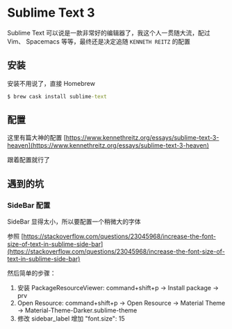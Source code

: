 # Sublime Text 3

Sublime Text 可以说是一款非常好的编辑器了，我这个人一贯随大流，配过 Vim、 Spacemacs 等等，最终还是决定追随 `KENNETH REITZ` 的配置

## 安装

安装不用说了，直接 Homebrew

```cmd
$ brew cask install sublime-text
```

## 配置

这里有篇大神的配置 [https://www.kennethreitz.org/essays/sublime-text-3-heaven](https://www.kennethreitz.org/essays/sublime-text-3-heaven)

跟着配置就行了


## 遇到的坑

### SideBar 配置

SideBar 显得太小，所以要配置一个稍微大的字体

参照 [https://stackoverflow.com/questions/23045968/increase-the-font-size-of-text-in-sublime-side-bar](https://stackoverflow.com/questions/23045968/increase-the-font-size-of-text-in-sublime-side-bar)

然后简单的步骤：

1. 安装 PackageResourceViewer: command+shift+p -> Install package -> prv
2. Open Resource: command+shift+p -> Open Resource -> Material Theme -> Material-Theme-Darker.sublime-theme
3. 修改 sidebar_label 增加 "font.size": 15